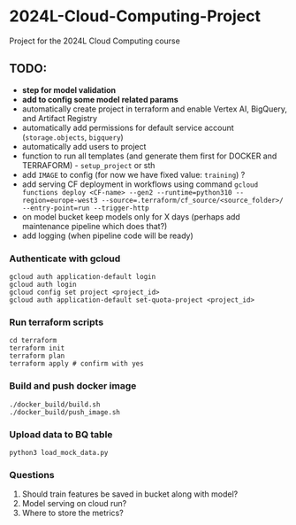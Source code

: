 # 2024L-Cloud-Computing-Project
Project for the 2024L Cloud Computing course

## TODO:

* **step for model validation**
* **add to config some model related params**
* automatically create project in terraform and enable Vertex AI, BigQuery, and Artifact Registry
* automatically add permissions for default service account (`storage.objects`, `bigquery`)
* automatically add users to project  
* function to run all templates (and generate them first for DOCKER and TERRAFORM) - `setup_project` or sth
* add `IMAGE` to config (for now we have fixed value: `training`) ?
* add serving CF deployment in workflows using command `gcloud functions deploy <CF-name> --gen2 --runtime=python310 --region=europe-west3 --source=.terraform/cf_source/<source_folder>/ --entry-point=run --trigger-http`
* on model bucket keep models only for X days (perhaps add maintenance pipeline which does that?)
* add logging (when pipeline code will be ready)

### Authenticate with gcloud

```{sh}
gcloud auth application-default login
gcloud auth login
gcloud config set project <project_id>
gcloud auth application-default set-quota-project <project_id>
```

### Run terraform scripts

```{sh}
cd terraform
terraform init
terraform plan
terraform apply # confirm with yes
```

### Build and push docker image

```{sh}
./docker_build/build.sh
./docker_build/push_image.sh
```

### Upload data to BQ table

```{sh}
python3 load_mock_data.py
```

### Questions

1. Should train features be saved in bucket along with model?
2. Model serving on cloud run?
3. Where to store the metrics?